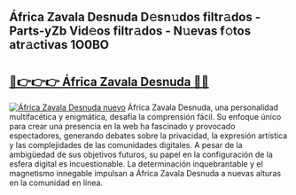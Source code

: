 ## África Zavala Desnuda D𝚎sn𝚞dos filtr𝚊dos - Parts-yZb Vid𝚎os filtr𝚊dos - N𝚞evas f𝚘tos atr𝚊ctivas 1O0BO

# <h2><a href="http://mb0gu8.tromn.icu/?c=%c3%81frica+Zavala+Desnuda">🔗👉👉👉 África Zavala Desnuda 🔗🔗</a></h2>

[![África Zavala Desnuda nuevo](https://i.imgur.com/pEAQMta.gif)](http://mb0gu8.tromn.icu/?c=%c3%81frica+Zavala+Desnuda)
África Zavala Desnuda, una personalidad multifacética y enigmática, desafía la comprensión fácil. Su enfoque único para crear una presencia en la web ha fascinado y provocado espectadores, generando debates sobre la privacidad, la expresión artística y las complejidades de las comunidades digitales. A pesar de la ambigüedad de sus objetivos futuros, su papel en la configuración de la esfera digital es incuestionable. La determinación inquebrantable y el magnetismo innegable impulsan a África Zavala Desnuda a nuevas alturas en la comunidad en línea.
